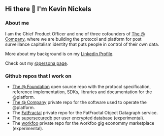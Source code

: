 ## Hi there 👋 I'm Kevin Nickels

### About me

I am the Chief Product Officer and one of three cofounders of [The @ Company](https://atsign.com/), where we are building the protocol and platform for post surveillance capitalism identity that puts people in control of their own data.

More about my background is on my [LinkedIn Profile](https://linkedin.com/in/nickelskevin/).

Check out my [@persona page](https://atsign.directory/kevin).

### Github repos that I work on
* [The @ Foundation](https://github.com/atsign-foundation) open source repo with the protocol specification, reference implementation, SDKs, libraries and documentation for the @platform.
* [The @ Company](https://github.com/atsign-company) private repo for the software used to operate the @platform.
* The [FatFractal](https://github.com/FatFractal) private repo for the FatFractal Object Datagraph service.
* The [supersecuredb](https://github.com/supersecuredb) per user encrypted database (experimental).
* The [workfoo](https://github.com/workfoo) private repo for the workfoo gig econommy marketplace (experimental).


<!--
**nickelskevin/nickelskevin** is a ✨ _special_ ✨ repository because its `README.md` (this file) appears on your GitHub profile.

Here are some ideas to get you started:

- 🔭 I’m currently working on ...
- 🌱 I’m currently learning ...
- 👯 I’m looking to collaborate on ...
- 🤔 I’m looking for help with ...
- 💬 Ask me about ...
- 📫 How to reach me: ...
- 😄 Pronouns: ...
- ⚡ Fun fact: ...
-->
